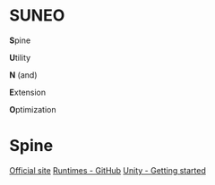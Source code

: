 # SUNEO

**S**pine

**U**tility

**N** (and)

**E**xtension

**O**ptimization

# Spine
[Official site](http://ja.esotericsoftware.com/)
[Runtimes - GitHub](https://github.com/EsotericSoftware/spine-runtimes)
[Unity - Getting started](http://ja.esotericsoftware.com/spine-unity)